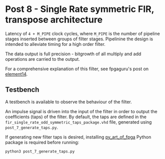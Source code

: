 # Post 8 - Single Rate symmetric FIR, transpose architecture
Latency of `4 + M_PIPE` clock cycles, where `M_PIPE` is the number of pipeline stages inserted between groups of filter stages. Pipelinine the design is intended to alleviate timing for a high order filter.

The data output is full precision - bitgrowth of all multiply and add operations are carried to the output.

For a comprehensive explanation of this filter, see fpgaguru's post on [element14](https://community.element14.com/technologies/fpga-group/b/blog/posts/the-art-of-fpga-design-season-2---post-8).

## Testbench
A testbench is available to observe the behaviour of the filter.

An impulse signal is driven into the input of the filter in order to output the coefficients (taps) of the filter. By default, the taps are defined in the `fir_single_rate_odd_symmetric_taps_package.vhd` file, generated using `post_7_generate_taps.py`.

If generating new filter taps is desired, installing [py_art_of_fpga](https://github.com/scottshuynh/art-of-fpga-season-2/tree/main/python) Python package is required before running:
```sh
python3 post_7_generate_taps.py
```